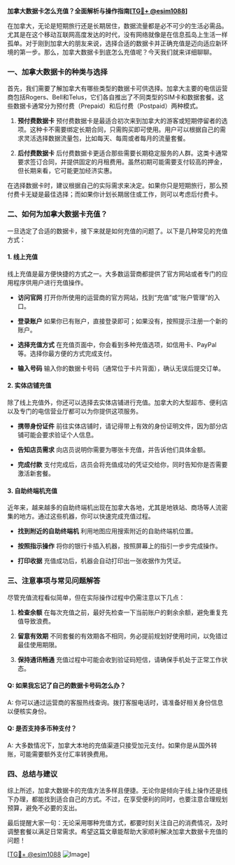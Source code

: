 **加拿大数据卡怎么充值？全面解析与操作指南[[TG💪+ @esim1088](https://t.me/s/esim1088)]**

在加拿大，无论是短期旅行还是长期居住，数据流量都是必不可少的生活必需品。尤其是在这个移动互联网高度发达的时代，没有网络就像是在信息孤岛上生活一样孤单。对于刚到加拿大的朋友来说，选择合适的数据卡并正确充值是迈向适应新环境的第一步。那么，加拿大数据卡到底怎么充值呢？今天我们就来详细聊聊。

### **一、加拿大数据卡的种类与选择**

首先，我们需要了解加拿大有哪些类型的数据卡可供选择。加拿大主要的电信运营商包括Rogers、Bell和Telus，它们各自推出了不同类型的SIM卡和数据套餐。这些数据卡通常分为预付费（Prepaid）和后付费（Postpaid）两种模式。

1. **预付费数据卡**
   预付费数据卡是最适合初次来到加拿大的游客或短期停留者的选项。这种卡不需要绑定长期合同，只需购买即可使用。用户可以根据自己的需求灵活选择数据流量包，比如每天、每周或者每月的流量套餐。

2. **后付费数据卡**
   后付费数据卡更适合那些需要长期稳定服务的人群。这类卡通常要求签订合同，并提供固定的月租费用。虽然初期可能需要支付较高的押金，但长期来看，它可能更加经济实惠。

在选择数据卡时，建议根据自己的实际需求来决定。如果你只是短期旅行，那么预付费卡无疑是最佳选择；而如果你计划长期居住或工作，则可以考虑后付费卡。

### **二、如何为加拿大数据卡充值？**

一旦选定了合适的数据卡，接下来就是如何充值的问题了。以下是几种常见的充值方式：

#### **1. 线上充值**
线上充值是最方便快捷的方式之一。大多数运营商都提供了官方网站或者专门的应用程序供用户进行充值操作。

- **访问官网**
  打开你所使用的运营商的官方网站，找到“充值”或“账户管理”的入口。
  
- **登录账户**
  如果你已有账户，直接登录即可；如果没有，按照提示注册一个新的账户。
  
- **选择充值方式**
  在充值页面中，你会看到多种充值选项，如信用卡、PayPal等。选择你最方便的方式完成支付。

- **输入号码**
  输入你的数据卡号码（通常位于卡片背面），确认无误后提交订单。

#### **2. 实体店铺充值**
除了线上充值外，你还可以选择去实体店铺进行充值。加拿大的大型超市、便利店以及专门的电信营业厅都可以为你提供这项服务。

- **携带身份证件**
  前往实体店铺时，请记得带上有效的身份证明文件，因为部分店铺可能会要求验证个人信息。
  
- **告知店员需求**
  向店员说明你需要为哪张卡充值，并告诉他们具体金额。
  
- **完成付款**
  支付完成后，店员会将充值成功的凭证交给你，同时告知你是否需要激活新套餐。

#### **3. 自助终端机充值**
近年来，越来越多的自助终端机出现在加拿大各地，尤其是地铁站、商场等人流密集的地方。通过这些机器，你可以快速完成充值过程。

- **找到附近的自助终端机**
  利用地图应用搜索附近的自助终端机位置。
  
- **按照指示操作**
  将你的银行卡插入机器，按照屏幕上的指引一步步完成操作。
  
- **打印收据**
  充值成功后，机器会自动打印出一张收据作为凭证。

### **三、注意事项与常见问题解答**

尽管充值流程看似简单，但在实际操作过程中仍需注意以下几点：

1. **检查余额**
   在每次充值之前，最好先检查一下当前账户的剩余余额，避免重复充值导致浪费。

2. **留意有效期**
   不同套餐的有效期各不相同，务必提前规划好使用时间，以免错过最佳使用期限。

3. **保持通讯畅通**
   充值过程中可能会收到验证码短信，请确保手机处于正常工作状态。

#### **Q: 如果我忘记了自己的数据卡号码怎么办？**
A: 你可以通过运营商的客服热线查询。拨打客服电话时，请准备好相关身份信息以便核实身份。

#### **Q: 是否支持多币种支付？**
A: 大多数情况下，加拿大本地的充值渠道只接受加元支付。如果你是从国外转账，可能需要额外支付汇率转换费用。

### **四、总结与建议**

综上所述，加拿大数据卡的充值方法多样且便捷。无论你是倾向于线上操作还是线下办理，都能找到适合自己的方式。不过，在享受便利的同时，也要注意合理规划预算，避免不必要的支出。

最后提醒大家一句：无论采用哪种充值方式，都要时刻关注自己的消费情况，及时调整套餐以满足日常需求。希望这篇文章能帮助大家顺利解决加拿大数据卡充值的问题！

[[TG💪+ @esim1088](https://t.me/s/esim1088) ![Image](https://i.postimg.cc/4NQfJmqS/Snipaste-2025-05-13-00-14-12.png)]